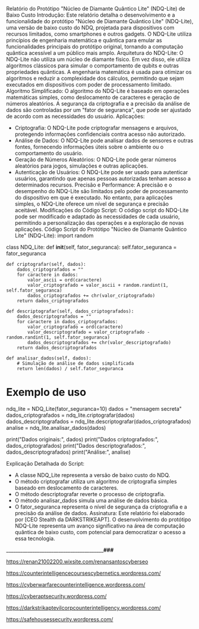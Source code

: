 Relatório do Protótipo "Núcleo de Diamante Quântico Lite" (NDQ-Lite) de Baixo Custo
Introdução:
Este relatório detalha o desenvolvimento e a funcionalidade do protótipo "Núcleo de Diamante Quântico Lite" (NDQ-Lite), uma versão de baixo custo do NDQ, projetada para dispositivos com recursos limitados, como smartphones e outros gadgets. O NDQ-Lite utiliza princípios de engenharia matemática e quântica para emular as funcionalidades principais do protótipo original, tornando a computação quântica acessível a um público mais amplo.
Arquitetura do NDQ-Lite:
O NDQ-Lite não utiliza um núcleo de diamante físico. Em vez disso, ele utiliza algoritmos clássicos para simular o comportamento de qubits e outras propriedades quânticas. A engenharia matemática é usada para otimizar os algoritmos e reduzir a complexidade dos cálculos, permitindo que sejam executados em dispositivos com poder de processamento limitado.
Algoritmo Simplificado:
O algoritmo do NDQ-Lite é baseado em operações matemáticas simples, como deslocamento de caracteres e geração de números aleatórios. A segurança da criptografia e a precisão da análise de dados são controladas por um "fator de segurança", que pode ser ajustado de acordo com as necessidades do usuário.
Aplicações:
 * Criptografia: O NDQ-Lite pode criptografar mensagens e arquivos, protegendo informações confidenciais contra acesso não autorizado.
 * Análise de Dados: O NDQ-Lite pode analisar dados de sensores e outras fontes, fornecendo informações úteis sobre o ambiente ou o comportamento do usuário.
 * Geração de Números Aleatórios: O NDQ-Lite pode gerar números aleatórios para jogos, simulações e outras aplicações.
 * Autenticação de Usuários: O NDQ-Lite pode ser usado para autenticar usuários, garantindo que apenas pessoas autorizadas tenham acesso a determinados recursos.
Precisão e Performance:
A precisão e o desempenho do NDQ-Lite são limitados pelo poder de processamento do dispositivo em que é executado. No entanto, para aplicações simples, o NDQ-Lite oferece um nível de segurança e precisão aceitável.
Modificações do Código Script:
O código script do NDQ-Lite pode ser modificado e adaptado às necessidades de cada usuário, permitindo a personalização das operações e a exploração de novas aplicações.
Código Script do Protótipo "Núcleo de Diamante Quântico Lite" (NDQ-Lite):
import random

class NDQ_Lite:
    def __init__(self, fator_seguranca):
        self.fator_seguranca = fator_seguranca

    def criptografar(self, dados):
        dados_criptografados = ""
        for caractere in dados:
            valor_ascii = ord(caractere)
            valor_criptografado = valor_ascii + random.randint(1, self.fator_seguranca)
            dados_criptografados += chr(valor_criptografado)
        return dados_criptografados

    def descriptografar(self, dados_criptografados):
        dados_descriptografados = ""
        for caractere in dados_criptografados:
            valor_criptografado = ord(caractere)
            valor_descriptografado = valor_criptografado - random.randint(1, self.fator_seguranca)
            dados_descriptografados += chr(valor_descriptografado)
        return dados_descriptografados

    def analisar_dados(self, dados):
        # Simulação de análise de dados simplificada
        return len(dados) / self.fator_seguranca

# Exemplo de uso
ndq_lite = NDQ_Lite(fator_seguranca=10)
dados = "mensagem secreta"
dados_criptografados = ndq_lite.criptografar(dados)
dados_descriptografados = ndq_lite.descriptografar(dados_criptografados)
analise = ndq_lite.analisar_dados(dados)

print("Dados originais:", dados)
print("Dados criptografados:", dados_criptografados)
print("Dados descriptografados:", dados_descriptografados)
print("Análise:", analise)


Explicação Detalhada do Script:
 * A classe NDQ_Lite representa a versão de baixo custo do NDQ.
 * O método criptografar utiliza um algoritmo de criptografia simples baseado em deslocamento de caracteres.
 * O método descriptografar reverte o processo de criptografia.
 * O método analisar_dados simula uma análise de dados básica.
 * O fator_seguranca representa o nível de segurança da criptografia e a precisão da análise de dados.
Assinatura:
Este relatório foi elaborado por [CEO Stealth da DARKSTRIKEAPT]. O desenvolvimento do protótipo NDQ-Lite representa um avanço significativo na área de computação quântica de baixo custo, com potencial para democratizar o acesso a essa tecnologia.

___________________________________________________________________###__________________________

https://renan21002200.wixsite.com/renansantoscyberseo

https://counterintelligencecoursescybernetics.wordpress.com/

https://cyberwarfarecounterintelligence.wordpress.com/

https://cyberaptsecurity.wordpress.com/

https://darkstrikaptevilcorpcounterintelligency.wordpress.com/

https://safehousessecurity.wordpress.com/
